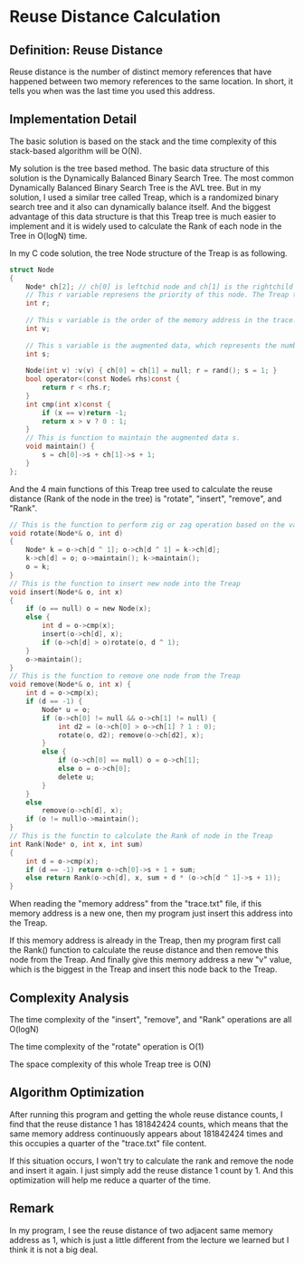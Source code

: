 # Reuse Distance Calculation

## Definition: Reuse Distance

Reuse distance is the number of distinct memory references that have happened between two memory references to the same location. In short, it tells you when was the last time you used this address.

## Implementation Detail

The basic solution is based on the stack and the time complexity of this stack-based algorithm will be O(N).

My solution is the tree based method. The basic data structure of this solution is the Dynamically Balanced Binary Search Tree. The most common Dynamically Balanced Binary Search Tree is the AVL tree. But in my solution, I used a similar tree called Treap, which is a randomized binary search tree and it also can dynamically balance itself. And the biggest advantage of this data structure is that this Treap tree is much easier to implement and it is widely used to calculate the Rank of each node in the Tree in O(logN) time.

In my C code solution, the tree Node structure of the Treap is as following.

```c
struct Node
{
	Node* ch[2]; // ch[0] is leftchid node and ch[1] is the rightchild one
	// This r variable represens the priority of this node. The Treap tree is also like 	// a heap and this r is the priority of this node in this heap. r variable is used to 	  // decide zig or zag operation. And this value is randomly given so that this BST can 	// be balanced.  
	int r;
    
    // This v variable is the order of the memory address in the trace.txt file. This v 	// variable is placed in the Treap based on the BST rules. And I also change the 		// compare function so that the newly added node with the biggest v will be placed in 	  // the left most place of the tree. And the Rank of each node is also based on this 	  // value v
	int v;
    
    // This s variable is the augmented data, which represents the number of all the 		// nodes under current node(including current node itself) 
	int s; 
    
	Node(int v) :v(v) { ch[0] = ch[1] = null; r = rand(); s = 1; }
	bool operator<(const Node& rhs)const {
		return r < rhs.r;
	}
	int cmp(int x)const {
		if (x == v)return -1;
		return x > v ? 0 : 1;
	}
    // This is function to maintain the augmented data s.
	void maintain() {
		s = ch[0]->s + ch[1]->s + 1;
	}
};
```

And the 4 main functions of this Treap tree used to calculate the reuse distance (Rank of the node in the tree) is "rotate", "insert", "remove", and "Rank".

```c
// This is the function to perform zig or zag operation based on the value d
void rotate(Node*& o, int d)
{
	Node* k = o->ch[d ^ 1]; o->ch[d ^ 1] = k->ch[d];
	k->ch[d] = o; o->maintain(); k->maintain();
	o = k;
}
// This is the function to insert new node into the Treap
void insert(Node*& o, int x)
{
	if (o == null) o = new Node(x);
	else {
		int d = o->cmp(x);
		insert(o->ch[d], x);
		if (o->ch[d] > o)rotate(o, d ^ 1);
	}
	o->maintain();
}
// This is the function to remove one node from the Treap
void remove(Node*& o, int x) {
	int d = o->cmp(x);
	if (d == -1) {
		Node* u = o;
		if (o->ch[0] != null && o->ch[1] != null) {
			int d2 = (o->ch[0] > o->ch[1] ? 1 : 0);
			rotate(o, d2); remove(o->ch[d2], x);
		}
		else {
			if (o->ch[0] == null) o = o->ch[1];
			else o = o->ch[0];
			delete u;
		}
	}
	else
		remove(o->ch[d], x);
	if (o != null)o->maintain();
}
// This is the functin to calculate the Rank of node in the Treap
int Rank(Node* o, int x, int sum)
{
	int d = o->cmp(x);
	if (d == -1) return o->ch[0]->s + 1 + sum;
	else return Rank(o->ch[d], x, sum + d * (o->ch[d ^ 1]->s + 1));
}
```

When reading the "memory address" from the "trace.txt" file, if this memory address is a new one, then my program just insert this address into the Treap. 

If this memory address is already in the Treap, then my program first call the Rank() function to calculate the reuse distance and then remove this node from the Treap. And finally give this memory address a new "v" value, which is the biggest in the Treap and insert this node back to the Treap.

## Complexity Analysis

The time complexity of the "insert", "remove", and "Rank" operations are all O(logN)

The time complexity of the "rotate" operation is O(1)

The space complexity of this whole Treap tree is O(N)

## Algorithm Optimization

After running this program and getting the whole reuse distance counts, I find that the reuse distance 1 has 181842424 counts, which means that the same memory address continuously appears about 181842424 times and this occupies a quarter of the "trace.txt" file content.

If this situation occurs, I won't try to calculate the rank and remove the node and insert it again. I just simply add the reuse distance 1 count by 1. And this optimization will help me reduce a quarter of the time.

## Remark

In my program, I see the reuse distance of two adjacent same memory address as 1, which is just a little different from the lecture we learned but I think it is not a big deal.
